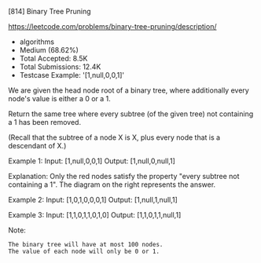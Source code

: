 [814] Binary Tree Pruning  

https://leetcode.com/problems/binary-tree-pruning/description/

* algorithms
* Medium (68.62%)
* Total Accepted:    8.5K
* Total Submissions: 12.4K
* Testcase Example:  '[1,null,0,0,1]'

We are given the head node root of a binary tree, where additionally every node's value is either a 0 or a 1.

Return the same tree where every subtree (of the given tree) not containing a 1 has been removed.

(Recall that the subtree of a node X is X, plus every node that is a descendant of X.)


Example 1:
Input: [1,null,0,0,1]
Output: [1,null,0,null,1]
 
Explanation: 
Only the red nodes satisfy the property "every subtree not containing a 1".
The diagram on the right represents the answer.





Example 2:
Input: [1,0,1,0,0,0,1]
Output: [1,null,1,null,1]






Example 3:
Input: [1,1,0,1,1,0,1,0]
Output: [1,1,0,1,1,null,1]





Note: 


	The binary tree will have at most 100 nodes.
	The value of each node will only be 0 or 1.


